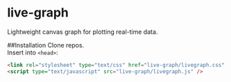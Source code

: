 # live-graph
Lightweight canvas graph for plotting real-time data.

##Installation
Clone repos.<br />
Insert into `<head>`:
```html
<link rel="stylesheet" type="text/css" href="live-graph/livegraph.css" />
<script type="text/javascript" src="live-graph/livegraph.js" />
```
